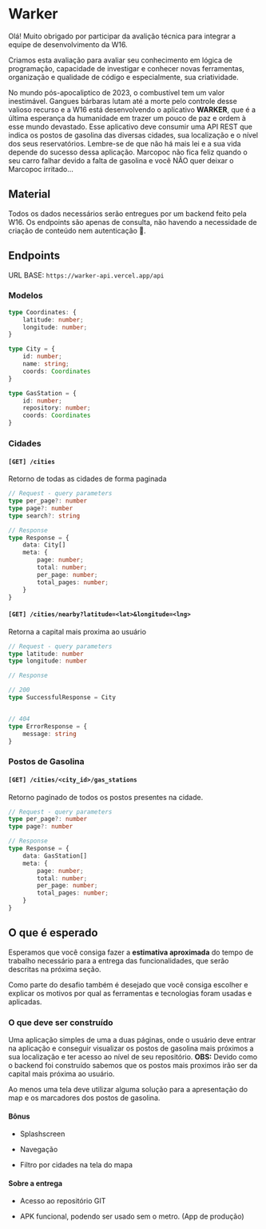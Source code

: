 # Warker

Olá! Muito obrigado por participar da avalição técnica para integrar a equipe de desenvolvimento da W16.

Criamos esta avaliação para avaliar seu conhecimento em lógica de programação, capacidade de investigar e conhecer novas ferramentas, organização e qualidade de código e especialmente, sua criatividade.

No mundo pós-apocaliptico de 2023, o combustível tem um valor inestimável. Gangues bárbaras lutam até a morte pelo controle desse valioso recurso e a W16 está desenvolvendo o aplicativo **WARKER**, que é a última esperança da humanidade em trazer um pouco de paz e ordem à esse mundo devastado. Esse aplicativo deve consumir uma API REST que indica os postos de gasolina das diversas cidades, sua localização e o nível dos seus reservatórios. Lembre-se de que não há mais lei e a sua vida depende do sucesso dessa aplicação. Marcopoc não fica feliz quando o seu carro falhar devido a falta de gasolina e você NÃO quer deixar o Marcopoc irritado...

## Material

Todos os dados necessários serão entregues por um backend feito pela W16. Os endpoints são apenas de consulta, não havendo a necessidade de criação de conteúdo nem autenticação 🤩.

## Endpoints

URL BASE: `https://warker-api.vercel.app/api`

### Modelos

```ts
type Coordinates: {
    latitude: number;
    longitude: number;
}

type City = {
    id: number;
    name: string;
    coords: Coordinates
}

type GasStation = {
    id: number;
    repository: number;
    coords: Coordinates
}
```

### Cidades

#### `[GET] /cities`

Retorno de todas as cidades de forma paginada

```ts
// Request - query parameters
type per_page?: number
type page?: number
type search?: string
```

```ts
// Response
type Response = {
    data: City[]
    meta: {
        page: number;
        total: number;
        per_page: number;
        total_pages: number;
    }
}
```

#### `[GET] /cities/nearby?latitude=<lat>&longitude=<lng>`

Retorna a capital mais proxima ao usuário

```ts
// Request - query parameters
type latitude: number
type longitude: number
```

```ts
// Response

// 200
type SuccessfulResponse = City


// 404
type ErrorResponse = {
    message: string
}
```

### Postos de Gasolina

#### `[GET] /cities/<city_id>/gas_stations`

Retorno paginado de todos os postos presentes na cidade.

```ts
// Request - query parameters
type per_page?: number
type page?: number
```

```ts
// Response
type Response = {
    data: GasStation[]
    meta: {
        page: number;
        total: number;
        per_page: number;
        total_pages: number;
    }
}
```

## O que é esperado

Esperamos que você consiga fazer a **estimativa aproximada** do tempo de trabalho necessário para a entrega das funcionalidades, que serão descritas na próxima seção.

Como parte do desafio também é desejado que você consiga escolher e explicar os motivos por qual as ferramentas e tecnologias foram usadas e aplicadas.

### O que deve ser construído

Uma aplicação simples de uma a duas páginas, onde o usuário deve entrar na aplicação e conseguir visualizar os postos de gasolina mais próximos a sua localização e ter acesso ao nível de seu repositório. **OBS:** Devido como o backend foi construído sabemos que os postos mais proximos irão ser da capital mais próxima ao usuário.

Ao menos uma tela deve utilizar alguma solução para a apresentação do map e os marcadores dos postos de gasolina.

#### Bônus

- Splashscreen
  
- Navegação
  
- Filtro por cidades na tela do mapa
  

#### Sobre a entrega

- Acesso ao repositório GIT
  
- APK funcional, podendo ser usado sem o metro. (App de produção)
